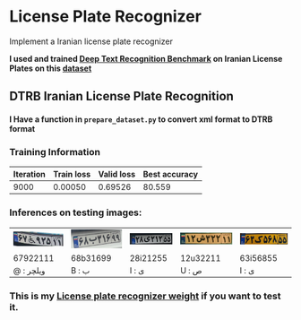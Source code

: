 # License Plate Recognizer
Implement a Iranian license plate recognizer

**I used and trained [Deep Text Recognition Benchmark](https://github.com/clovaai/deep-text-recognition-benchmark.git) on Iranian License Plates on this [dataset](https://github.com/mut-deep/IR-LPR)**

## DTRB Iranian License Plate Recognition
#### I Have a function in `prepare_dataset.py` to convert xml format to DTRB format


### Training Information
|Iteration| Train loss | Valid loss | Best accuracy |
|---------| -------- | --------     | -------- |
|9000|   0.00050   |0.69526        | 80.559 |

### Inferences on testing images:
<table>
  <tr>
    <td><img src="./test_images/00074.jpg"></td>
    <td><img src="./test_images/010.jpg"></td>
    <td><img src="./test_images/02.jpg"></td>
    <td><img src="./test_images/11.jpg"></td>
    <td><img src="./test_images/17.jpg"></td>
  </tr>
  <tr>
    <td>67922111</td>
    <td>68b31699</td>
    <td>28i21255</td>
    <td>12u32211</td>
    <td>63i56855</td>
  </tr>
   <tr>
    <td>@ : ویلچر</td>
    <td>B : ب</td>
    <td>I : ی</td>
    <td>U : ص</td>
    <td>I : ی</td>
  </tr>
</table>

### This is my [License plate recognizer weight](https://drive.google.com/file/d/1-N2uqe1bS0H6TTfLVpLCzlQtTgq7yan3/view?usp=sharing) if you want to test it.